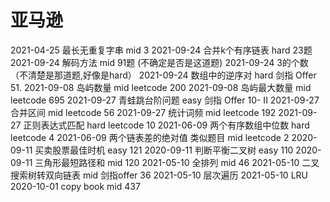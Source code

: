 # 亚马逊
2021-04-25 最长无重复字串 mid 3
2021-09-24 合并k个有序链表 hard 23题
2021-09-24 解码方法 mid 91题 (不确定是否是这道题)
2021-09-24 3的个数 （不清楚是那道题,好像是hard）
2021-09-24 数组中的逆序对 hard 剑指 Offer 51.
2021-09-08 岛屿数量 mid leetcode 200
2021-09-08 岛屿最大数量 mid leetcode 695
2021-09-27 青蛙跳台阶问题 easy 剑指 Offer 10- II
2021-09-27 合并区间 mid leetcode 56
2021-09-27 统计词频 mid leetcode 192
2021-09-27 正则表达式匹配 hard leetcode 10
2021-06-09 两个有序数组中位数 hard leetcode 4
2021-06-09 两个链表差的绝对值 类似题目 mid leetcode 2
2020-09-11 买卖股票最佳时机 easy 121
2020-09-11 判断平衡二叉树 easy 110
2020-09-11 三角形最短路径和 mid 120
2021-05-10 全排列 mid 46
2021-05-10 二叉搜索树转双向链表 mid 剑指offer 36
2021-05-10 层次遍历
2021-05-10 LRU
2020-10-01 copy book mid 437